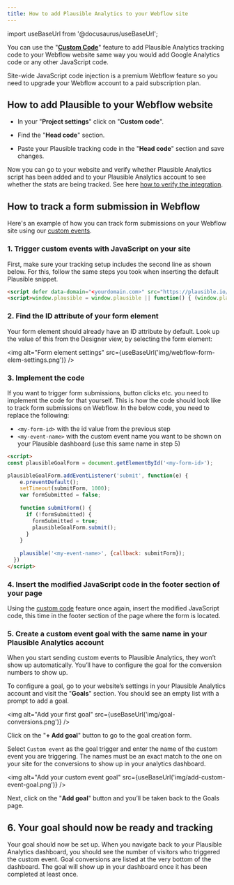 ```yaml
---
title: How to add Plausible Analytics to your Webflow site
---
```


import useBaseUrl from '@docusaurus/useBaseUrl';

You can use the "**[Custom Code](https://university.webflow.com/lesson/custom-code-in-the-head-and-body-tags)**" feature to add Plausible Analytics tracking code to your Webflow website same way you would add Google Analytics code or any other JavaScript code. 

Site-wide JavaScript code injection is a premium Webflow feature so you need to upgrade your Webflow account to a paid subscription plan.

## How to add Plausible to your Webflow website

* In your "**Project settings**" click on "**Custom code**".

* Find the "**Head code**" section.

* Paste your Plausible tracking code in the "**Head code**" section and save changes.

Now you can go to your website and verify whether Plausible Analytics script has been added and to your Plausible Analytics account to see whether the stats are being tracked. See here [how to verify the integration](troubleshoot-integration.md).

## How to track a form submission in Webflow

Here's an example of how you can track form submissions on your Webflow site using our [custom events](https://plausible.io/docs/custom-event-goals).

### 1. Trigger custom events with JavaScript on your site
 
First, make sure your tracking setup includes the second line as shown below. For this, follow the same steps you took when inserting the default Plausible snippet.

```html
<script defer data-domain="<yourdomain.com>" src="https://plausible.io/js/script.js"></script>
<script>window.plausible = window.plausible || function() { (window.plausible.q = window.plausible.q || []).push(arguments) }</script>
```

### 2. Find the ID attribute of your form element

Your form element should already have an ID attribute by default. Look up the value of this from the Designer view, by selecting the form element:

<img alt="Form element settings" src={useBaseUrl('img/webflow-form-elem-settings.png')} />

### 3. Implement the code
 
If you want to trigger form submissions, button clicks etc. you need to implement the code for that yourself. This is how the code should look like to track form submissions on Webflow. In the below code, you need to replace the following:

- `<my-form-id>` with the id value from the previous step
- `<my-event-name>` with the custom event name you want to be shown on your Plausible dashboard (use this same name in step 5)


```html
<script>
const plausibleGoalForm = document.getElementById('<my-form-id>');

plausibleGoalForm.addEventListener('submit', function(e) {
    e.preventDefault();
    setTimeout(submitForm, 1000);
    var formSubmitted = false;
  
    function submitForm() {
      if (!formSubmitted) {
        formSubmitted = true;
        plausibleGoalForm.submit();
      }
    }
  
    plausible('<my-event-name>', {callback: submitForm});
  })
</script>
```

### 4. Insert the modified JavaScript code in the footer section of your page
 
Using the [custom code](https://university.webflow.com/lesson/custom-code-in-the-head-and-body-tags) feature once again, insert the modified JavaScript code, this time in the footer section of the page where the form is located.

### 5. Create a custom event goal with the same name in your Plausible Analytics account

When you start sending custom events to Plausible Analytics, they won’t show up automatically. You’ll have to configure the goal for the conversion numbers to show up.

To configure a goal, go to your website’s settings in your Plausible Analytics account and visit the "**Goals**" section. You should see an empty list with a prompt to add a goal.

<img alt="Add your first goal" src={useBaseUrl('img/goal-conversions.png')} />

Click on the "**+ Add goal**" button to go to the goal creation form.

Select `Custom event` as the goal trigger and enter the name of the custom event you are triggering. The names must be an exact match to the one on your site for the conversions to show up in your analytics dashboard.

<img alt="Add your custom event goal" src={useBaseUrl('img/add-custom-event-goal.png')} />

Next, click on the "**Add goal**" button and you’ll be taken back to the Goals page. 

## 6. Your goal should now be ready and tracking

Your goal should now be set up. When you navigate back to your Plausible Analytics dashboard, you should see the number of visitors who triggered the custom event. Goal conversions are listed at the very bottom of the dashboard. The goal will show up in your dashboard once it has been completed at least once.
